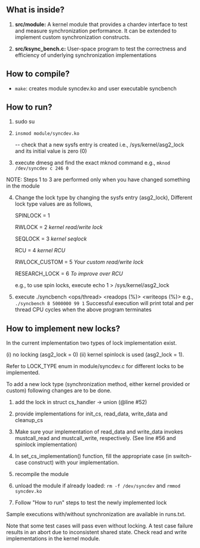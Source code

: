 ## What is inside?
1. **src/module:** A kernel module that provides a chardev interface to test and measure
   synchronization performance. It can be extended to implement custom synchronization
   constructs.

2. **src/ksync_bench.c:**  User-space program to test the correctness and efficiency of underlying
   synchronization implementations

## How to compile?

* `make`: creates module syncdev.ko and user executable syncbench

## How to run?

1. sudo su

2. `insmod module/syncdev.ko`

    -- check that a new sysfs entry is created i.e., /sys/kernel/asg2_lock
       and its initial value is zero (0)

3. execute dmesg and find the exact mknod command
   e.g., `mknod /dev/syncdev c 246 0`

NOTE: Steps 1 to 3 are performed only when you have changed something in the module

4. Change the lock type by changing the sysfs entry (asg2_lock),
   Different lock type values are as follows,

   SPINLOCK = 1
   
   RWLOCK = 2               _kernel read/write lock_
   
   SEQLOCK = 3                _kernel seqlock_
   
   RCU = 4                    _kernel RCU_
   
   RWLOCK_CUSTOM = 5          _Your custom read/write lock_
   
   RESEARCH_LOCK = 6        _To improve over RCU_


   e.g., to use spin locks, execute
   echo 1 > /sys/kernel/asg2_lock

5. execute
           ./syncbench <numthreads> <ops/thread> <readops (%)> <writeops (%)>
           e.g., `./syncbench 8 5000000 99 1`
          Successful execution will print total and per thread CPU cycles when the above
          program terminates

## How to implement new locks?

In the current implementation two types of lock implementation exist.

  (i)  no locking  (asg2_lock = 0)
  (ii) kernel spinlock is used (asg2_lock = 1).

Refer to LOCK_TYPE enum in module/syncdev.c for different locks to be
implemented.

To add a new lock type (synchronization method, either kernel provided or custom)
following changes are to be done.

1. add the lock in  struct cs_handler -> union (@line #52)

2. provide implementations for init_cs, read_data, write_data and cleanup_cs

3. Make sure your implementation of read_data and write_data invokes mustcall_read and mustcall_write, respectively. (See line #56 and spinlock implementation)

4. In set_cs_implementation() function, fill the appropriate case (in switch-case construct) with your implementation.

5. recompile the module

5. unload the module if already loaded:   `rm -f /dev/syncdev` and `rmmod syncdev.ko`

6. Follow "How to run" steps to test the newly implemented lock

Sample executions with/without synchronization are available in runs.txt.

Note that some test cases will pass even without locking.
A test case failure results in an abort due to inconsistent shared state.
Check read and write implementations in the kernel module.
